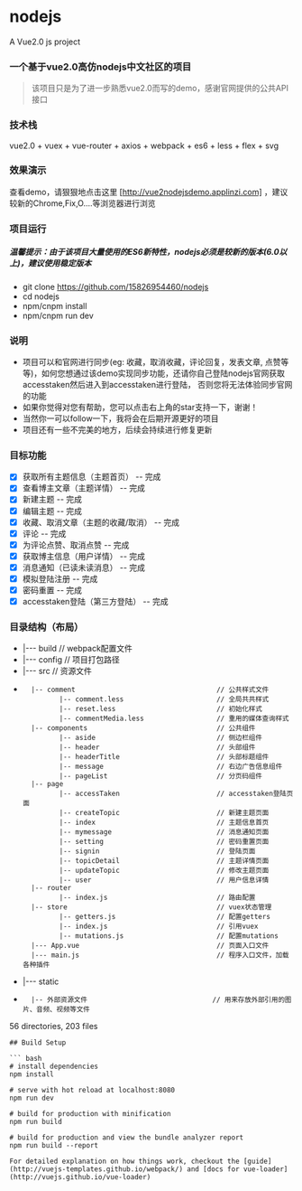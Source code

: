 # nodejs

A Vue2.0 js project

### 一个基于vue2.0高仿nodejs中文社区的项目

> 该项目只是为了进一步熟悉vue2.0而写的demo，感谢官网提供的公共API接口

### 技术栈

vue2.0 + vuex + vue-router + axios + webpack + es6 + less + flex + svg

### 效果演示

查看demo，请狠狠地点击这里 [http://vue2nodejsdemo.applinzi.com] ，建议较新的Chrome,Fix,O....等浏览器进行浏览

### 项目运行

##### 温馨提示：由于该项目大量使用的ES6新特性，nodejs必须是较新的版本(6.0以上)，建议使用稳定版本

* git clone https://github.com/15826954460/nodejs
* cd nodejs
* npm/cnpm install
* npm/cnpm run dev
### 说明

* 项目可以和官网进行同步(eg: 收藏，取消收藏，评论回复，发表文章, 点赞等等)，如何您想通过该demo实现同步功能，还请你自己登陆nodejs官网获取accesstaken然后进入到accesstaken进行登陆，
 否则您将无法体验同步官网的功能
* 如果你觉得对您有帮助，您可以点击右上角的star支持一下，谢谢！
* 当然你一可以follow一下，我将会在后期开源更好的项目
* 项目还有一些不完美的地方，后续会持续进行修复更新

### 目标功能
- [x] 获取所有主题信息（主题首页）  -- 完成
- [x] 查看博主文章（主题详情）  -- 完成
- [x] 新建主题  -- 完成
- [x] 编辑主题  -- 完成
- [x] 收藏、取消文章（主题的收藏/取消）  -- 完成
- [x] 评论  -- 完成
- [x] 为评论点赞、取消点赞  -- 完成
- [x] 获取博主信息（用户详情）  -- 完成
- [x] 消息通知（已读未读消息）  -- 完成
- [x] 模拟登陆注册  -- 完成
- [x] 密码重置  -- 完成
- [x] accesstaken登陆（第三方登陆）  -- 完成

### 目录结构（布局）

* |--- build                                          // webpack配置文件
* |--- config                                         // 项目打包路径
* |--- src                                            // 资源文件
*       |-- comment                                   // 公共样式文件
               |-- comment.less                       // 全局共共样式
               |-- reset.less                         // 初始化样式
               |-- commentMedia.less                  // 重用的媒体查询样式
        |-- components                                // 公共组件
               |-- aside                              // 侧边栏组件
               |-- header                             // 头部组件
               |-- headerTitle                        // 头部标题组件
               |-- message                            // 右边广告信息组件
               |-- pageList                           // 分页码组件
        |-- page
               |-- accessTaken                        // accesstaken登陆页面
               |-- createTopic                        // 新建主题页面
               |-- index                              // 主题信息首页
               |-- mymessage                          // 消息通知页面
               |-- setting                            // 密码重置页面
               |-- signin                             // 登陆页面
               |-- topicDetail                        // 主题详情页面
               |-- updateTopic                        // 修改主题页面
               |-- user                               // 用户信息详情
        |-- router
               |-- index.js                           // 路由配置
        |-- store                                     // vuex状态管理
               |-- getters.js                         // 配置getters
               |-- index.js                           // 引用vuex
               |-- mutations.js                       // 配置mutations
        |--- App.vue                                  // 页面入口文件
        |--- main.js                                  // 程序入口文件，加载各种插件
* |--- static
*       |-- 外部资源文件                               // 用来存放外部引用的图片、音频、视频等文件

56 directories, 203 files
```
## Build Setup

``` bash
# install dependencies
npm install

# serve with hot reload at localhost:8080
npm run dev

# build for production with minification
npm run build

# build for production and view the bundle analyzer report
npm run build --report

For detailed explanation on how things work, checkout the [guide](http://vuejs-templates.github.io/webpack/) and [docs for vue-loader](http://vuejs.github.io/vue-loader)
